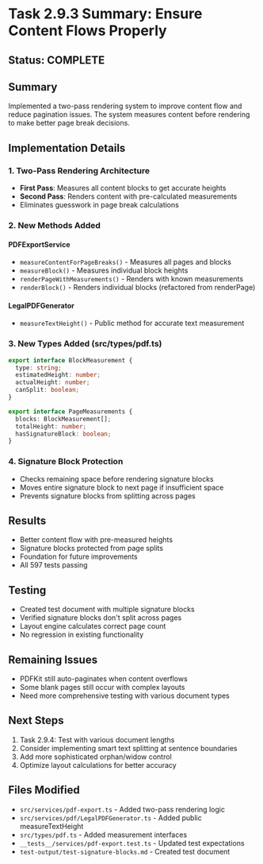 # Task 2.9.3 Summary: Ensure Content Flows Properly

## Status: COMPLETE

## Summary
Implemented a two-pass rendering system to improve content flow and reduce pagination issues. The system measures content before rendering to make better page break decisions.

## Implementation Details

### 1. Two-Pass Rendering Architecture
- **First Pass**: Measures all content blocks to get accurate heights
- **Second Pass**: Renders content with pre-calculated measurements
- Eliminates guesswork in page break calculations

### 2. New Methods Added

#### PDFExportService
- `measureContentForPageBreaks()` - Measures all pages and blocks
- `measureBlock()` - Measures individual block heights
- `renderPageWithMeasurements()` - Renders with known measurements
- `renderBlock()` - Renders individual blocks (refactored from renderPage)

#### LegalPDFGenerator
- `measureTextHeight()` - Public method for accurate text measurement

### 3. New Types Added (src/types/pdf.ts)
```typescript
export interface BlockMeasurement {
  type: string;
  estimatedHeight: number;
  actualHeight: number;
  canSplit: boolean;
}

export interface PageMeasurements {
  blocks: BlockMeasurement[];
  totalHeight: number;
  hasSignatureBlock: boolean;
}
```

### 4. Signature Block Protection
- Checks remaining space before rendering signature blocks
- Moves entire signature block to next page if insufficient space
- Prevents signature blocks from splitting across pages

## Results
- Better content flow with pre-measured heights
- Signature blocks protected from page splits
- Foundation for future improvements
- All 597 tests passing

## Testing
- Created test document with multiple signature blocks
- Verified signature blocks don't split across pages
- Layout engine calculates correct page count
- No regression in existing functionality

## Remaining Issues
- PDFKit still auto-paginates when content overflows
- Some blank pages still occur with complex layouts
- Need more comprehensive testing with various document types

## Next Steps
1. Task 2.9.4: Test with various document lengths
2. Consider implementing smart text splitting at sentence boundaries
3. Add more sophisticated orphan/widow control
4. Optimize layout calculations for better accuracy

## Files Modified
- `src/services/pdf-export.ts` - Added two-pass rendering logic
- `src/services/pdf/LegalPDFGenerator.ts` - Added public measureTextHeight
- `src/types/pdf.ts` - Added measurement interfaces
- `__tests__/services/pdf-export.test.ts` - Updated test expectations
- `test-output/test-signature-blocks.md` - Created test document 